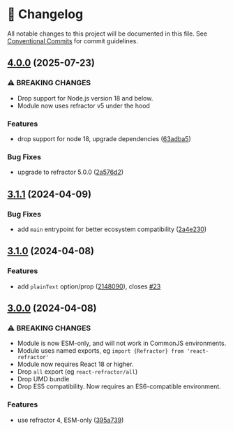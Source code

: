 <!-- markdownlint-disable --><!-- textlint-disable -->

# 📓 Changelog

All notable changes to this project will be documented in this file. See
[Conventional Commits](https://conventionalcommits.org) for commit guidelines.

## [4.0.0](https://github.com/rexxars/react-refractor/compare/v3.1.1...v4.0.0) (2025-07-23)

### ⚠ BREAKING CHANGES

- Drop support for Node.js version 18 and below.
- Module now uses refractor v5 under the hood

### Features

- drop support for node 18, upgrade dependencies ([63adba5](https://github.com/rexxars/react-refractor/commit/63adba562e32dab7ae3299cc1bc09a2f2f0aefe2))

### Bug Fixes

- upgrade to refractor 5.0.0 ([2a576d2](https://github.com/rexxars/react-refractor/commit/2a576d2feabf0bbd8b041a579fc4d218318d99b4))

## [3.1.1](https://github.com/rexxars/react-refractor/compare/v3.1.0...v3.1.1) (2024-04-09)

### Bug Fixes

- add `main` entrypoint for better ecosystem compatibility ([2a4e230](https://github.com/rexxars/react-refractor/commit/2a4e230d0996aacf540273aa59795580729e0f9f))

## [3.1.0](https://github.com/rexxars/react-refractor/compare/v3.0.0...v3.1.0) (2024-04-08)

### Features

- add `plainText` option/prop ([2148090](https://github.com/rexxars/react-refractor/commit/2148090e3c8ee8edf92f4bda9556224f99c2406d)), closes [#23](https://github.com/rexxars/react-refractor/issues/23)

## [3.0.0](https://github.com/rexxars/react-refractor/compare/v2.1.7...v3.0.0) (2024-04-08)

### ⚠ BREAKING CHANGES

- Module is now ESM-only, and will not work in CommonJS environments.
- Module uses named exports, eg `import {Refractor} from 'react-refractor'`
- Module now requires React 18 or higher.
- Drop `all` export (eg `react-refractor/all`)
- Drop UMD bundle
- Drop ES5 compatibility. Now requires an ES6-compatible environment.

### Features

- use refractor 4, ESM-only ([395a739](https://github.com/rexxars/react-refractor/commit/395a7394c7be26e423d0ccbcfefac4955864650b))
